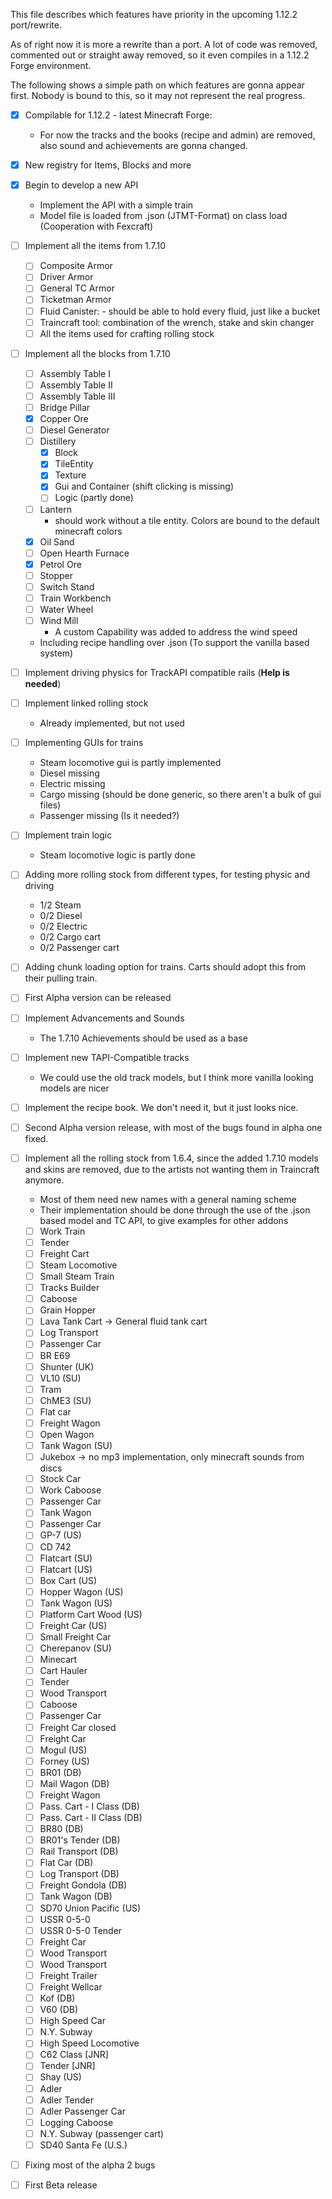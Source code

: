 This file describes which features have priority in the upcoming 1.12.2 port/rewrite.

As of right now it is more a rewrite than a port.
A lot of code was removed, commented out or straight away removed, so it even compiles in a 1.12.2 Forge environment.

The following shows a simple path on which features are gonna appear first. Nobody is bound to this, so it may not represent the real progress.

- [x] Compilable for 1.12.2 - latest Minecraft Forge: 
    - For now the tracks and the books (recipe and admin) are removed, also sound and achievements are gonna changed.
- [x] New registry for Items, Blocks and more
- [x] Begin to develop a new API
    - Implement the API with a simple train
    - Model file is loaded from .json (JTMT-Format) on class load (Cooperation with Fexcraft)
- [ ] Implement all the items from 1.7.10
    - [ ] Composite Armor
    - [ ] Driver Armor
    - [ ] General TC Armor
    - [ ] Ticketman Armor
    - [ ] Fluid Canister: - should be able to hold every fluid, just like a bucket
    - [ ] Traincraft tool: combination of the wrench, stake and skin changer
    - [ ] All the items used for crafting rolling stock
- [ ] Implement all the blocks from 1.7.10
    - [ ] Assembly Table I
    - [ ] Assembly Table II
    - [ ] Assembly Table III
    - [ ] Bridge Pillar
    - [x] Copper Ore
    - [ ] Diesel Generator
    - [ ] Distillery
        - [x] Block
        - [x] TileEntity
        - [x] Texture
        - [x] Gui and Container (shift clicking is missing)
        - [ ] Logic (partly done)
    - [ ] Lantern
        - should work without a tile entity. Colors are bound to the default minecraft colors
    - [x] Oil Sand
    - [ ] Open Hearth Furnace
    - [x] Petrol Ore
    - [ ] Stopper
    - [ ] Switch Stand
    - [ ] Train Workbench
    - [ ] Water Wheel
    - [ ] Wind Mill
        - A custom Capability was added to address the wind speed
    - Including recipe handling over .json (To support the vanilla based system)
- [ ] Implement driving physics for TrackAPI compatible rails (**Help is needed**)
- [ ] Implement linked rolling stock
    - Already implemented, but not used
- [ ] Implementing GUIs for trains
    - Steam locomotive gui is partly implemented
    - Diesel missing
    - Electric missing
    - Cargo missing (should be done generic, so there aren't a bulk of gui files)
    - Passenger missing (Is it needed?)
- [ ] Implement train logic
    - Steam locomotive logic is partly done
- [ ] Adding more rolling stock from different types, for testing physic and driving
    - 1/2 Steam
    - 0/2 Diesel
    - 0/2 Electric
    - 0/2 Cargo cart
    - 0/2 Passenger cart
- [ ] Adding chunk loading option for trains. Carts should adopt this from their pulling train.
- [ ] First Alpha version can be released

- [ ] Implement Advancements and Sounds
    - The 1.7.10 Achievements should be used as a base
- [ ] Implement new TAPI-Compatible tracks
    - We could use the old track models, but I think more vanilla looking models are nicer
- [ ] Implement the recipe book. We don't need it, but it just looks nice.
- [ ] Second Alpha version release, with most of the bugs found in alpha one fixed.

- [ ] Implement all the rolling stock from 1.6.4, since the added 1.7.10 models and skins are removed, due to the artists not wanting them in Traincraft anymore.
    - Most of them need new names with a general naming scheme
    - Their implementation should be done through the use of the .json based model and TC API, to give examples for other addons
    - [ ] Work Train
    - [ ] Tender
    - [ ] Freight Cart
    - [ ] Steam Locomotive
    - [ ] Small Steam Train
    - [ ] Tracks Builder
    - [ ] Caboose
    - [ ] Grain Hopper
    - [ ] Lava Tank Cart -> General fluid tank cart
    - [ ] Log Transport
    - [ ] Passenger Car
    - [ ] BR E69
    - [ ] Shunter (UK)
    - [ ] VL10 (SU)
    - [ ] Tram
    - [ ] ChME3 (SU)
    - [ ] Flat car
    - [ ] Freight Wagon
    - [ ] Open Wagon
    - [ ] Tank Wagon (SU)
    - [ ] Jukebox -> no mp3 implementation, only minecraft sounds from discs
    - [ ] Stock Car
    - [ ] Work Caboose
    - [ ] Passenger Car
    - [ ] Tank Wagon
    - [ ] Passenger Car
    - [ ] GP-7 (US)
    - [ ] CD 742
    - [ ] Flatcart (SU)
    - [ ] Flatcart (US)
    - [ ] Box Cart (US)
    - [ ] Hopper Wagon (US)
    - [ ] Tank Wagon (US)
    - [ ] Platform Cart Wood (US)
    - [ ] Freight Car (US)
    - [ ] Small Freight Car
    - [ ] Cherepanov (SU)
    - [ ] Minecart
    - [ ] Cart Hauler
    - [ ] Tender
    - [ ] Wood Transport
    - [ ] Caboose
    - [ ] Passenger Car
    - [ ] Freight Car closed
    - [ ] Freight Car
    - [ ] Mogul (US)
    - [ ] Forney (US)
    - [ ] BR01 (DB)
    - [ ] Mail Wagon (DB)
    - [ ] Freight Wagon
    - [ ] Pass. Cart - I Class (DB)
    - [ ] Pass. Cart - II Class (DB)
    - [ ] BR80 (DB)
    - [ ] BR01's Tender (DB)
    - [ ] Rail Transport (DB)
    - [ ] Flat Car (DB)
    - [ ] Log Transport (DB)
    - [ ] Freight Gondola (DB)
    - [ ] Tank Wagon (DB)
    - [ ] SD70 Union Pacific (US)
    - [ ] USSR 0-5-0
    - [ ] USSR 0-5-0 Tender
    - [ ] Freight Car
    - [ ] Wood Transport
    - [ ] Wood Transport
    - [ ] Freight Trailer
    - [ ] Freight Wellcar
    - [ ] Kof (DB)
    - [ ] V60 (DB)
    - [ ] High Speed Car
    - [ ] N.Y. Subway
    - [ ] High Speed Locomotive
    - [ ] C62 Class [JNR]
    - [ ] Tender [JNR]
    - [ ] Shay (US)
    - [ ] Adler
    - [ ] Adler Tender
    - [ ] Adler Passenger Car
    - [ ] Logging Caboose
    - [ ] N.Y. Subway (passenger cart)
    - [ ] SD40 Santa Fe (U.S.)
- [ ] Fixing most of the alpha 2 bugs
- [ ] First Beta release